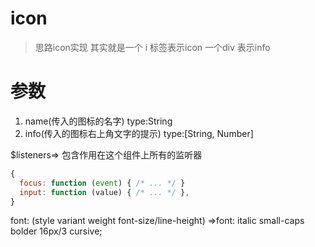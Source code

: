 # icon
> 思路icon实现 其实就是一个 i 标签表示icon 一个div 表示info

# 参数
1. name(传入的图标的名字) type:String
2. info(传入的图标右上角文字的提示) type:[String, Number]

$listeners=> 包含作用在这个组件上所有的监听器
```javascript
{
  focus: function (event) { /* ... */ }
  input: function (value) { /* ... */ },
}
```

font: (style variant weight font-size/line-height) 
 =>font: italic small-caps bolder 16px/3 cursive;


